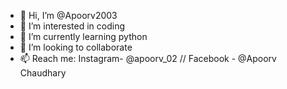 - 👋 Hi, I’m @Apoorv2003
- 👀 I’m interested in coding
- 🌱 I’m currently learning python
- 💞️ I’m looking to collaborate 
- 📫 Reach me: Instagram- @apoorv_02 
               // Facebook - @Apoorv Chaudhary

